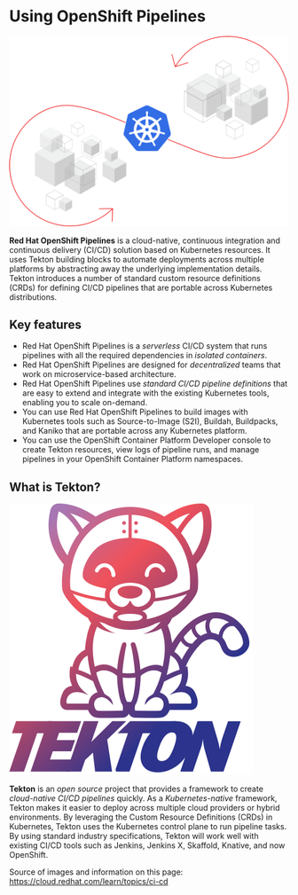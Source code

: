 # Using OpenShift Pipelines

![openshift-pipelines-graphic.svg](../images/openshift-pipelines-graphic.svg)

**Red Hat OpenShift Pipelines** is a cloud-native, continuous integration and continuous delivery (CI/CD) solution based on Kubernetes resources. It uses Tekton building blocks to automate deployments across multiple platforms by abstracting away the underlying implementation details. Tekton introduces a number of standard custom resource definitions (CRDs) for defining CI/CD pipelines that are portable across Kubernetes distributions.

## Key features

* Red Hat OpenShift Pipelines is a *serverless* CI/CD system that runs pipelines with all the required dependencies in *isolated containers*.
* Red Hat OpenShift Pipelines are designed for *decentralized* teams that work on microservice-based architecture.
* Red Hat OpenShift Pipelines use *standard CI/CD pipeline definitions* that are easy to extend and integrate with the existing Kubernetes tools, enabling you to scale on-demand.
* You can use Red Hat OpenShift Pipelines to build images with Kubernetes tools such as Source-to-Image (S2I), Buildah, Buildpacks, and Kaniko that are portable across any Kubernetes platform.
* You can use the OpenShift Container Platform Developer console to create Tekton resources, view logs of pipeline runs, and manage pipelines in your OpenShift Container Platform namespaces.

## What is Tekton?

![Logo-tekton.svg](../images/Logo-tekton.svg)

**Tekton** is an *open source* project that provides a framework to create *cloud-native CI/CD pipelines* quickly. As a *Kubernetes-native* framework, Tekton makes it easier to deploy across multiple cloud providers or hybrid environments. By leveraging the Custom Resource Definitions (CRDs) in Kubernetes, Tekton uses the Kubernetes control plane to run pipeline tasks. By using standard industry specifications, Tekton will work well with existing CI/CD tools such as Jenkins, Jenkins X, Skaffold, Knative, and now OpenShift.

Source of images and information on this page: <https://cloud.redhat.com/learn/topics/ci-cd>
